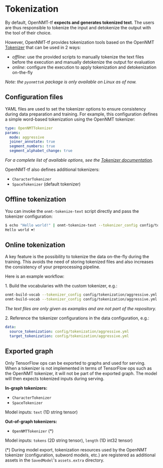# Tokenization

By default, OpenNMT-tf **expects and generates tokenized text**. The users are thus responsible to tokenize the input and detokenize the output with the tool of their choice.

However, OpenNMT-tf provides tokenization tools based on the OpenNMT [Tokenizer](https://github.com/OpenNMT/Tokenizer) that can be used in 2 ways:

* *offline*: use the provided scripts to manually tokenize the text files before the execution and manually detokenize the output for evaluation
* *online*: configure the execution to apply tokenization and detokenization on-the-fly

*Note: the `pyonmttok` package is only available on Linux as of now.*

## Configuration files

YAML files are used to set the tokenizer options to ensure consistency during data preparation and training. For example, this configuration defines a simple word-based tokenization using the OpenNMT tokenizer:

```yaml
type: OpenNMTTokenizer
params:
  mode: aggressive
  joiner_annotate: true
  segment_numbers: true
  segment_alphabet_change: true
```

*For a complete list of available options, see the <a href="https://github.com/OpenNMT/Tokenizer/blob/master/docs/options.md">Tokenizer documentation</a>.*

OpenNMT-tf also defines additional tokenizers:

* `CharacterTokenizer`
* `SpaceTokenizer` (default tokenizer)

## Offline tokenization

You can invoke the `onmt-tokenize-text` script directly and pass the tokenizer configuration:

```bash
$ echo "Hello world!" | onmt-tokenize-text --tokenizer_config config/tokenization/aggressive.yml
Hello world ￭!
```

## Online tokenization

A key feature is the possibility to tokenize the data on-the-fly during the training. This avoids the need of storing tokenized files and also increases the consistency of your preprocessing pipeline.

Here is an example workflow:

1\. Build the vocabularies with the custom tokenizer, e.g.:

```bash
onmt-build-vocab --tokenizer_config config/tokenization/aggressive.yml --size 50000 --save_vocab data/enfr/en-vocab.txt data/enfr/en-train.txt
onmt-build-vocab --tokenizer_config config/tokenization/aggressive.yml --size 50000 --save_vocab data/enfr/fr-vocab.txt data/enfr/fr-train.txt
```

*The text files are only given as examples and are not part of the repository.*

2\. Reference the tokenizer configurations in the data configuration, e.g.:

```yaml
data:
  source_tokenization: config/tokenization/aggressive.yml
  target_tokenization: config/tokenization/aggressive.yml
```

## Exported graph

Only TensorFlow ops can be exported to graphs and used for serving. When a tokenizer is not implemented in terms of TensorFlow ops such as the OpenNMT tokenizer, it will not be part of the exported graph. The model will then expects tokenized inputs during serving.

**In-graph tokenizers:**

* `CharacterTokenizer`
* `SpaceTokenizer`

Model inputs: `text` (1D string tensor)

**Out-of-graph tokenizers:**

* `OpenNMTTokenizer` (\*)

Model inputs: `tokens` (2D string tensor), `length` (1D int32 tensor)

(\*) During model export, tokenization resources used by the OpenNMT tokenizer (configuration, subword models, etc.) are registered as additional assets in the `SavedModel`'s `assets.extra` directory.
